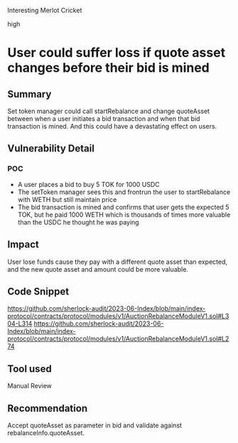 Interesting Merlot Cricket

high

# User could suffer loss if quote asset changes before their bid is mined

## Summary
Set token manager could call startRebalance and change quoteAsset between when a user initiates a bid transaction and when that bid transaction is mined. And this could have a devastating effect on users.

## Vulnerability Detail
### POC
* A user places a bid to buy 5 TOK for 1000 USDC
* The setToken manager sees this and frontrun the user to startRebalance with WETH but still maintain price
* The bid transaction is mined and confirms that user gets the expected 5 TOK, but he paid 1000 WETH which is thousands of times more valuable than the USDC he thought he was paying


## Impact
User lose funds cause they pay with a different quote asset than expected, and the new quote asset and amount could be more valuable.

## Code Snippet
https://github.com/sherlock-audit/2023-06-Index/blob/main/index-protocol/contracts/protocol/modules/v1/AuctionRebalanceModuleV1.sol#L304-L314
https://github.com/sherlock-audit/2023-06-Index/blob/main/index-protocol/contracts/protocol/modules/v1/AuctionRebalanceModuleV1.sol#L274

## Tool used

Manual Review

## Recommendation
Accept quoteAsset as parameter in bid and validate against rebalanceInfo.quoteAsset.
